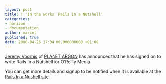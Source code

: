 ```yaml
---
layout: post
title: ! 'In the works: Rails In a Nutshell'
categories:
- horizon
- documentation
author: marcel
published: true
date: 2006-04-26 17:34:00.000000000 +01:00
---
```

<p><a href="http://www.jvoorhis.com/">Jeremy Voorhis</a> of <a href="http://planetargon.com"><span class="caps">PLANET</span> <span class="caps">ARGON</span></a> has announced that he has signed on to write Rails In a Nutshell for O&#8217;Reilly Media.</p>
<p>You can get more details and signup to be notified when it is available at the <a href="http://www.railsinanutshell.com/">Rails In a Nushell site</a>.</p>